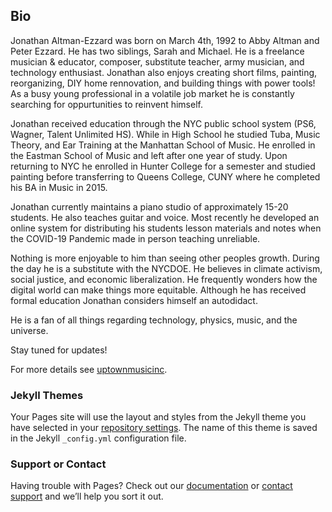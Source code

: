 ## Bio

Jonathan Altman-Ezzard was born on March 4th, 1992 to Abby Altman and Peter Ezzard. He has two siblings, Sarah and Michael. He is a freelance musician & educator, composer, substitute teacher, army musician, and technology enthusiast. Jonathan also enjoys creating short films, painting, reorganizing, DIY home rennovation, and building things with power tools! As a busy young professional in a volatile job market he is constantly searching for oppurtunities to reinvent himself. 

Jonathan received education through the NYC public school system (PS6, Wagner, Talent Unlimited HS). While in High School he studied Tuba, Music Theory, and Ear Training at the Manhattan School of Music. He enrolled in the Eastman School of Music and left after one year of study. Upon returning to NYC he enrolled in Hunter College for a semester and studied painting before transferring to Queens College, CUNY where he completed his BA in Music in 2015.

Jonathan currently maintains a piano studio of approximately 15-20 students. He also teaches guitar and voice. Most recently he developed an online system for distributing his students lesson materials and notes when the COVID-19 Pandemic made in person teaching unreliable.  

Nothing is more enjoyable to him than seeing other peoples growth. During the day he is a substitute with the NYCDOE. He believes in climate activism, social justice, and economic liberalization. He frequently wonders how the digital world can make things more equitable. Although he has received formal education Jonathan considers himself an autodidact. 

He is a fan of all things regarding technology, physics, music, and the universe. 

Stay tuned for updates!     




For more details see [uptownmusicinc](https://www.uptownmusic.nyc).

### Jekyll Themes

Your Pages site will use the layout and styles from the Jekyll theme you have selected in your [repository settings](https://github.com/jaltmane/jaltmane.github.io/settings). The name of this theme is saved in the Jekyll `_config.yml` configuration file.

### Support or Contact

Having trouble with Pages? Check out our [documentation](https://docs.github.com/categories/github-pages-basics/) or [contact support](https://support.github.com/contact) and we’ll help you sort it out.

